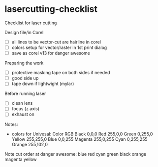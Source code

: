 lasercutting-checklist
======================

Checklist for laser cutting

Design file/in Corel
- [ ] all lines to be vector-cut are hairline in corel
- [ ] colors setup for vector/raster in 1st print dialog
- [ ] save as corel v13 for danger awesome

Preparing the work
- [ ] protective masking tape on both sides if needed
- [ ] good side up
- [ ] tape down if lightwight (mylar)

Before running laser
- [ ] clean lens
- [ ] focus (z axis)
- [ ] exhaust on

Notes:
- colors for Univesal:
Color	RGB
Black	0,0,0
Red	255,0,0
Green	0,255,0
Yellow	255,255,0
Blue	0,0,255
Magenta	255,0,255
Cyan	0,255,255
Orange	255,102,0

Note cut order at danger awesome:
blue
red
cyan
green
black
orange
magenta
yellow